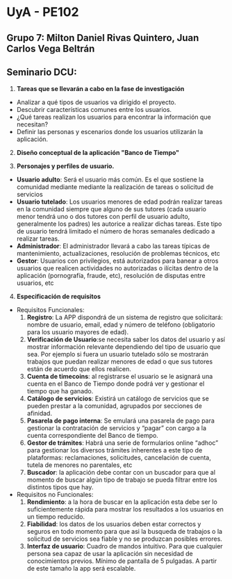 # UyA - PE102
## Grupo 7: Milton Daniel Rivas Quintero, Juan Carlos Vega Beltrán
## Seminario DCU:  


1. **Tareas que se llevarán a cabo en la fase de investigación** 
  -  Analizar a qué tipos de usuarios va dirigido el proyecto.
  -  Descubrir características comunes entre los usuarios.
  -  ¿Qué tareas realizan los usuarios para encontrar la información que necesitan?
  -  Definir las personas y escenarios donde los usuarios utilizarán la aplicación.


2. **Diseño conceptual de la aplicación "Banco de Tiempo"**



3. **Personajes y perfiles de usuario.**

  - **Usuario adulto**: Será el usuario más común. Es el que sostiene la comunidad mediante  mediante la realización de tareas o solicitud de servicios
  - **Usuario tutelado**: Los usuarios menores de edad podrán realizar tareas en la comunidad siempre que alguno de sus tutores (cada usuario menor tendrá uno o dos tutores con perfil de usuario adulto, generalmente los padres) les autorice a realizar dichas tareas. Este tipo de usuario tendrá limitado el número de horas semanales dedicado a realizar tareas.
  - **Administrador**: El administrador llevará a cabo las tareas típicas de mantenimiento, actualizaciones, resolución de problemas técnicos, etc
  - **Gestor**: Usuarios  con privilegios, está autorizados para banear a otros usuarios que realicen actividades no autorizadas o ilícitas dentro de la aplicación (pornografía, fraude, etc), resolución de disputas entre usuarios, etc

  

4. **Especificación de requisitos**

  - Requisitos Funcionales:
    1. **Registro**: La APP dispondrá de un sistema de registro que solicitará: nombre de usuario, email, edad y número de teléfono (obligatorio para los usuario mayores de edad).
    2. **Verificación de Usuario**:se necesita saber los datos del usuario y así mostrar información relevante dependiendo del tipo de usuario que sea. Por ejemplo si fuera un usuario tutelado sólo se mostrarán trabajos que puedan realizar menores de edad o que sus tutores están de acuerdo que ellos realicen.
    3. **Cuenta de timecoins**: al registrarse el usuario se le asignará una cuenta en el Banco de Tiempo donde podrá ver y gestionar el  tiempo que ha ganado.
    4. **Catálogo de servicios**: Existirá un catálogo de servicios que se pueden prestar a la comunidad, agrupados por secciones de afinidad.
    5. **Pasarela de pago interna**: Se emulará una pasarela de pago para gestionar la contratación de servicios y “pagar” con cargo a la cuenta correspondiente del Banco de tiempo.
    6. **Gestor de trámites**: Habrá una serie de formularios online “adhoc” para gestionar los diversos trámites inherentes a este tipo de plataformas: reclamaciones, solicitudes, cancelación de cuenta, tutela de menores no parentales, etc
    7. **Buscador**: la aplicación debe contar con un buscador para que al momento de buscar algún tipo de trabajo se pueda filtrar entre los distintos tipos que hay.
  - Requisitos no Funcionales:
    1. **Rendimiento**: a la hora de buscar en la aplicación esta debe ser lo suficientemente rápida para mostrar los resultados a los usuarios en un tiempo reducido.
    2. **Fiabilidad**: los datos de los usuarios deben estar correctos y seguros en todo momento para que asi la busqueda de trabajos o la solicitud de servicios sea fiable y no se produzcan posibles errores.
    3. **Interfaz de usuario**: Cuadro de mandos intuitivo. Para que cualquier persona sea capaz de usar la aplicación sin necesidad de conocimientos previos. Mínimo de pantalla de 5 pulgadas. A partir de este tamaño la app será escalable.
